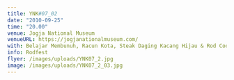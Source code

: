```yaml
---
title: YNK#07_02
date: "2010-09-25"
time: "20.00"
venue: Jogja National Museum
venueURL: https://jogjanationalmuseum.com/
with: Belajar Membunuh, Racun Kota, Steak Daging Kacang Hijau & Rod Cooper (AUS)
info: Rodfest
flyer: /images/uploads/YNK07_2.jpg
image: /images/uploads/YNK07_2_03.jpg
---
```


